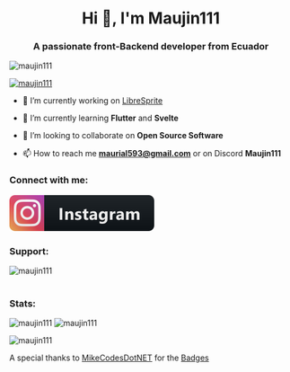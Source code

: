 <h1 align="center">Hi 👋, I'm Maujin111</h1>
<h3 align="center">A passionate front-Backend developer from Ecuador</h3>

<p align="left"> <img src="https://komarev.com/ghpvc/?username=maujin111&label=Profile%20views&color=0e75b6&style=flat" alt="maujin111" /> </p>

<p align="left"> <a href="https://github.com/ryo-ma/github-profile-trophy"><img src="https://github-profile-trophy.vercel.app/?username=maujin111&&theme=gruvbox" alt="maujin111" /></a> </p>



- 🔭 I’m currently working on [LibreSprite](https://github.com/LibreSprite/LibreSprite)

- 🌱 I’m currently learning **Flutter** and **Svelte**

- 👯 I’m looking to collaborate on **Open Source Software**

- 📫 How to reach me **maurial593@gmail.com** or on Discord **Maujin111**

<h3 align="left">Connect with me:</h3>
<p align="left">
<a href="https://instagram.com/maujin111" target="blank"><img src="/svg/social/instagram.svg" alt="example badge" style="vertical-align:top margin:6px 4px"></a>
</p>



<h3 align="left">Support:</h3>
<p><a href="https://www.buymeacoffee.com/maujin111"> <img align="left" src="https://cdn.buymeacoffee.com/buttons/v2/default-yellow.png" height="50" width="210" alt="maujin111" /></a></p>
<br>
<br>
<h3 align="left">Stats:</h3>
<p>
  <img  src="https://github-readme-stats.vercel.app/api?username=maujin111&show_icons=true&locale=en&theme=dark&show_icons=true" alt="maujin111" />
      
  
  <img  src="https://github-readme-stats.vercel.app/api/top-langs?username=maujin111&show_icons=true&locale=en&layout=compact&theme=dark&show_icons=true" alt="maujin111" />  
</p>

<p><img  src="https://github-readme-streak-stats.herokuapp.com/?user=maujin111&theme=dark" alt="maujin111" /></p>


<spam> A special thanks to <a href='https://github.com/MikeCodesDotNET'>MikeCodesDotNET</a> for the <a href='https://github.com/MikeCodesDotNET/ColoredBadges'>Badges</a></spam>
